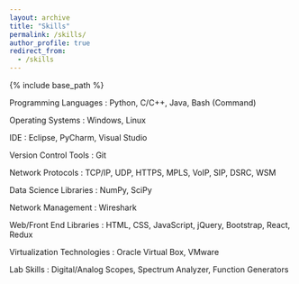 ```yaml
---
layout: archive
title: "Skills"
permalink: /skills/
author_profile: true
redirect_from:
  - /skills
---
```


{% include base_path %}

Programming Languages
:   Python, C/C++, Java, Bash (Command)

Operating Systems
:   Windows, Linux

IDE
:   Eclipse, PyCharm, Visual Studio

Version Control Tools
:   Git

Network Protocols
:   TCP/IP, UDP, HTTPS, MPLS, VoIP, SIP, DSRC, WSM

Data Science Libraries
:   NumPy, SciPy

Network Management
:   Wireshark

Web/Front End Libraries
:   HTML, CSS, JavaScript, jQuery, Bootstrap, React, Redux

Virtualization Technologies
:   Oracle Virtual Box, VMware

Lab Skills
:   Digital/Analog Scopes, Spectrum Analyzer, Function Generators
